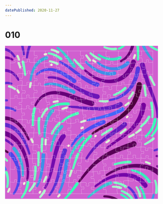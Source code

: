 ```yaml
---
datePublished: 2020-11-27
---
```


# 010

![canvas](result/010_xml-luf-yuv-imy_yzh-tuy-zot-dfn.png?raw=true)
